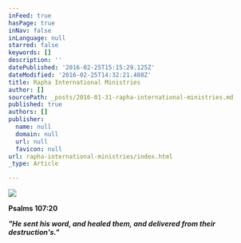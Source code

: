 ```yaml
---
inFeed: true
hasPage: true
inNav: false
inLanguage: null
starred: false
keywords: []
description: ''
datePublished: '2016-02-25T15:15:29.125Z'
dateModified: '2016-02-25T14:32:21.488Z'
title: Rapha International Ministries
author: []
sourcePath: _posts/2016-01-31-rapha-international-ministries.md
published: true
authors: []
publisher:
  name: null
  domain: null
  url: null
  favicon: null
url: rapha-international-ministries/index.html
_type: Article

---
```

![](https://the-grid-user-content.s3-us-west-2.amazonaws.com/c0a668f0-16c4-47b1-a40c-6386b5da7b98.jpg)

**Psalms 107:20**

_**"He sent his word, and healed them, and delivered from their destruction's."**_